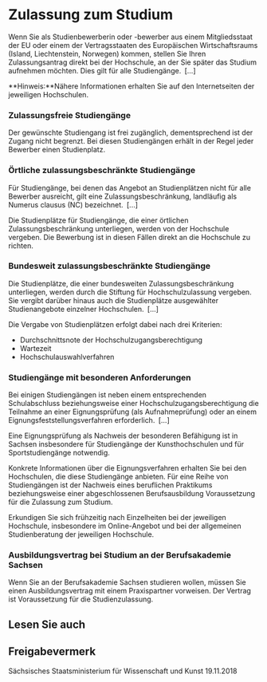 # Zulassung zum Studium

Wenn Sie als Studienbewerberin oder -bewerber aus einem Mitgliedsstaat der EU oder einem der Vertragsstaaten des Europäischen Wirtschaftsraums (Island, Liechtenstein, Norwegen) kommen, stellen Sie Ihren Zulassungsantrag direkt bei der Hochschule, an der Sie später das Studium aufnehmen möchten. Dies gilt für alle Studiengänge. [...]

**Hinweis:**Nähere Informationen erhalten Sie auf den Internetseiten der jeweiligen Hochschulen.

### Zulassungsfreie Studiengänge

Der gewünschte Studiengang ist frei zugänglich, dementsprechend ist der Zugang nicht begrenzt. Bei diesen Studiengängen erhält in der Regel jeder Bewerber einen Studienplatz.

### Örtliche zulassungsbeschränkte Studiengänge

Für Studiengänge, bei denen das Angebot an Studienplätzen nicht für alle Bewerber ausreicht, gilt eine Zulassungsbeschränkung, landläufig als Numerus clausus (NC) bezeichnet. [...]

Die Studienplätze für Studiengänge, die einer örtlichen Zulassungsbeschränkung unterliegen, werden von der Hochschule vergeben. Die Bewerbung ist in diesen Fällen direkt an die Hochschule zu richten.

### Bundesweit zulassungsbeschränkte Studiengänge

Die Studienplätze, die einer bundesweiten Zulassungsbeschränkung unterliegen, werden durch die Stiftung für Hochschulzulassung vergeben. Sie vergibt darüber hinaus auch die Studienplätze ausgewählter Studienangebote einzelner Hochschulen. [...]

Die Vergabe von Studienplätzen erfolgt dabei nach drei Kriterien:

* Durchschnittsnote der Hochschulzugangsberechtigung
* Wartezeit
* Hochschulauswahlverfahren

### Studiengänge mit besonderen Anforderungen

Bei einigen Studiengängen ist neben einem entsprechenden Schulabschluss beziehungsweise einer Hochschulzugangsberechtigung die Teilnahme an einer Eignungsprüfung (als Aufnahmeprüfung) oder an einem Eignungsfeststellungsverfahren erforderlich. [...]

Eine Eignungsprüfung als Nachweis der besonderen Befähigung ist in Sachsen insbesondere für Studiengänge der Kunsthochschulen und für Sportstudiengänge notwendig.

Konkrete Informationen über die Eignungsverfahren erhalten Sie bei den Hochschulen, die diese Studiengänge anbieten. Für eine Reihe von Studiengängen ist der Nachweis eines beruflichen Praktikums beziehungsweise einer abgeschlossenen Berufsausbildung Voraussetzung für die Zulassung zum Studium.

Erkundigen Sie sich frühzeitig nach Einzelheiten bei der jeweiligen Hochschule, insbesondere im Online-Angebot und bei der allgemeinen Studienberatung der jeweiligen Hochschule.

### Ausbildungsvertrag bei Studium an der Berufsakademie Sachsen

Wenn Sie an der Berufsakademie Sachsen studieren wollen, müssen Sie einen Ausbildungsvertrag mit einem Praxispartner vorweisen. Der Vertrag ist Voraussetzung für die Studienzulassung.

## Lesen Sie auch

## Freigabevermerk

Sächsisches Staatsministerium für Wissenschaft und Kunst 19.11.2018
